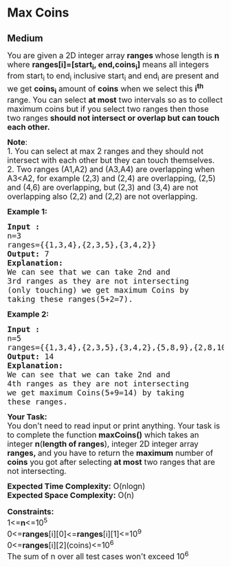# Max Coins
## Medium
<div class="problems_problem_content__Xm_eO"><p><span style="font-size: 18px;">You are given a 2D integer array <strong>ranges </strong>whose length is <strong>n </strong>where&nbsp;<strong>ranges[i]=[start<sub>i</sub>, end,coins<sub>i</sub>]</strong> means all integers from start<sub>i</sub> to end<sub>i</sub> inclusive start<sub>i</sub> and end<sub>i</sub> are present and we get <strong>coins<sub>i</sub></strong>&nbsp;amount of <strong>coins</strong> when we select this <strong>i<sup>th</sup></strong> range. You can select <strong>at most</strong>&nbsp;two intervals so as to collect maximum coins but if you select two ranges then those two ranges <strong>should not intersect or overlap but can touch each other.</strong></span></p>
<p><span style="font-size: 18px;"><strong>Note</strong>: <br></span><span style="font-size: 18px;">1. You can select at max 2 ranges and they should not intersect with each other but they can touch themselves.<br>2. Two ranges (A1,A2) and (A3,A4) are overlapping when A3&lt;A2, for example (2,3) and (2,4) are overlapping, (2,5) and (4,6) are overlapping, but (2,3) and (3,4) are not overlapping also (2,2) and (2,2) are not overlapping.</span></p>
<p><strong><span style="font-size: 18px;">Example 1:</span></strong></p>
<pre><span style="font-size: 18px;"><strong>Input :
</strong>n=3
ranges={{1,3,4},{2,3,5},{3,4,2}}</span>
<span style="font-size: 18px;"><strong>Output: </strong>7</span>
<span style="font-size: 18px;"><strong>Explanation:</strong>
We can see that we can take 2nd and 
3rd ranges as they are not intersecting
(only touching) we get maximum Coins by 
taking these ranges(5+2=7).</span></pre>
<p><strong><span style="font-size: 18px;">Example 2:</span></strong></p>
<pre><span style="font-size: 18px;"><strong>Input :</strong>
n=5
ranges={{1,3,4},{2,3,5},{3,4,2},{5,8,9},{2,8,10}}</span>
<span style="font-size: 18px;"><strong>Output: </strong>14</span>
<span style="font-size: 18px;"><strong>Explanation:</strong>
We can see that we can take 2nd and 
4th ranges as they are not intersecting 
we get maximum Coins(5+9=14) by taking 
these ranges.</span></pre>
<p><span style="font-size: 18px;"><strong>Your Task:</strong><br>You don't need to read input or print anything. Your task is to complete the function <strong>maxCoins()</strong> which takes an integer <strong>n</strong>(<strong>length of ranges</strong>), integer 2D integer array<strong> ranges,&nbsp;</strong>and you have to return the <strong>maximum</strong> number of <strong>coins</strong>&nbsp;you got after selecting <strong>at most</strong>&nbsp;two ranges that are not intersecting.</span></p>
<p><span style="font-size: 18px;"><strong>Expected Time Complexity:</strong> O(nlogn)<br><strong>Expected Space Complexity:</strong> O(n)</span><br><br><span style="font-size: 18px;"><strong>Constraints:</strong><br>1&lt;=<strong>n</strong>&lt;=10<sup>5</sup><br>0&lt;=<strong>ranges</strong>[i][0]&lt;=<strong>ranges</strong>[i][1]&lt;=10<sup>9</sup><br>0&lt;=<strong>ranges</strong>[i][2](coins)&lt;=10<sup>6</sup><br>The sum of n over all test cases won't exceed 10<sup>6</sup></span></p></div>